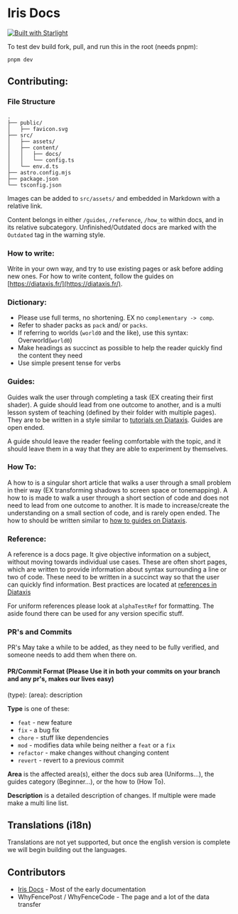 # Iris Docs

[![Built with Starlight](https://astro.badg.es/v2/built-with-starlight/tiny.svg)](https://starlight.astro.build)


To test dev build fork, pull, and run this in the root (needs pnpm):
```
pnpm dev
```

## Contributing:

### File Structure

```
.
├── public/
│   ├── favicon.svg
├── src/
│   ├── assets/
│   ├── content/
│   │   ├── docs/
│   │   └── config.ts
│   └── env.d.ts
├── astro.config.mjs
├── package.json
└── tsconfig.json
```

Images can be added to `src/assets/` and embedded in Markdown with a relative link.

Content belongs in either `/guides`, `/reference`, `/how_to` within docs, and in its relative subcategory.
Unfinished/Outdated docs are marked with the `Outdated` tag in the warning style.

### How to write:

Write in your own way, and try to use existing pages or ask before adding new ones. For how to write content, follow the guides on [https://diataxis.fr/](https://diataxis.fr/).

### Dictionary:

- Please use full terms, no shortening. EX no `complementary -> comp`.
- Refer to shader packs as `pack` and/ or `packs`.
- If referring to worlds (`world0` and the like), use this syntax: Overworld(`world0`)
- Make headings as succinct as possible to help the reader quickly find the content they need
- Use simple present tense for verbs

### Guides:
Guides walk the user through completing a task (EX creating their first shader). A guide should lead from one outcome to another, and is a multi lesson system of teaching (defined by their folder with multiple pages). They are to be written in a style similar to [tutorials on Diataxis](https://diataxis.fr/tutorials/). Guides are open ended.

A guide should leave the reader feeling comfortable with the topic, and it should leave them in a way that they are able to experiment by themselves.

### How To:
A how to is a singular short article that walks a user through a small problem in their way (EX transforming shadows to screen space or tonemapping). A how to is made to walk a user through a short section of code and does not need to lead from one outcome to another. It is made to increase/create the understanding on a small section of code, and is rarely open ended. The how to should be written similar to [how to guides on Diataxis](https://diataxis.fr/how-to-guides/).

### Reference:
A reference is a docs page. It give objective information on a subject, without moving towards individual use cases. These are often short pages, which are written to provide information about syntax surrounding a line or two of code. These need to be written in a succinct way so that the user can quickly find information. Best practices are located at [references in Diataxis](https://diataxis.fr/reference/)

For uniform references please look at `alphaTestRef` for formatting. The aside found there can be used for any version specific stuff.

### PR's and Commits

PR's May take a while to be added, as they need to be fully verified, and someone needs to add them when there on. 

#### PR/Commit Format (Please Use it in both your commits on your branch and any pr's, makes our lives easy)
(type): (area): description

**Type** is one of these:

- `feat` - new feature
- `fix` - a bug fix
- `chore` - stuff like dependencies
- `mod` - modifies data while being neither a `feat` or a `fix`
- `refactor` - make changes without changing content
- `revert` - revert to a previous commit

**Area** is the affected area(s), either the docs sub area (Uniforms...), the guides category (Beginner...), or the how to (How To).

**Description** is a detailed description of changes. If multiple were made make a multi line list.

## Translations (i18n)
Translations are not yet supported, but once the english version is complete we will begin building out the languages.

## Contributors
- [Iris Docs](https://github.com/IrisShaders/ShaderDoc/tree/master) - Most of the early documentation
- WhyFencePost / WhyFenceCode - The page and a lot of the data transfer